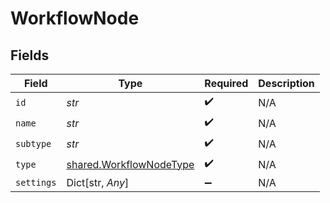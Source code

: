 # WorkflowNode


## Fields

| Field                                                              | Type                                                               | Required                                                           | Description                                                        |
| ------------------------------------------------------------------ | ------------------------------------------------------------------ | ------------------------------------------------------------------ | ------------------------------------------------------------------ |
| `id`                                                               | *str*                                                              | :heavy_check_mark:                                                 | N/A                                                                |
| `name`                                                             | *str*                                                              | :heavy_check_mark:                                                 | N/A                                                                |
| `subtype`                                                          | *str*                                                              | :heavy_check_mark:                                                 | N/A                                                                |
| `type`                                                             | [shared.WorkflowNodeType](../../models/shared/workflownodetype.md) | :heavy_check_mark:                                                 | N/A                                                                |
| `settings`                                                         | Dict[str, *Any*]                                                   | :heavy_minus_sign:                                                 | N/A                                                                |
